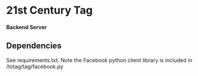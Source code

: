 # 21st Century Tag
#### Backend Server


## Dependencies
See requirements.txt. Note the Facebook python client library is included in /totag/tag/facebook.py
